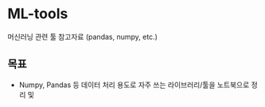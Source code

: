 # ML-tools
머신러닝 관련 툴 참고자료 (pandas, numpy, etc.)

## 목표
- Numpy, Pandas 등 데이터 처리 용도로 자주 쓰는 라이브러리/툴을 노트북으로 정리 및 
